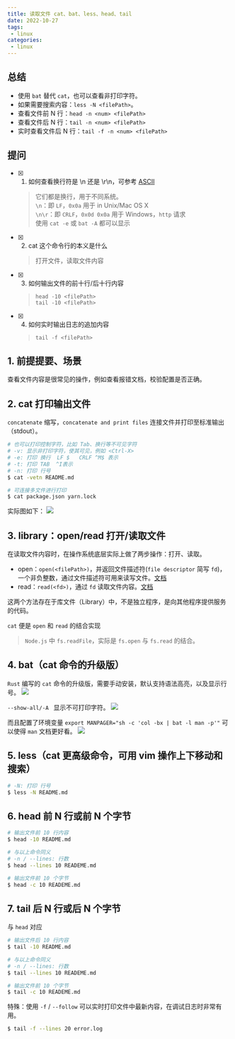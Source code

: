 ```yaml
---
title: 读取文件 cat、bat、less、head、tail
date: 2022-10-27
tags:
 - linux
categories: 
 - linux
---
```



## 总结
- 使用 `bat` 替代 `cat`，也可以查看非打印字符。
- 如果需要搜索内容：`less -N <filePath>`。
- 查看文件前 N 行：`head -n <num> <filePath>`
- 查看文件后 N 行：`tail -n <num> <filePath>`
- 实时查看文件后 N 行：`tail -f -n <num> <filePath>`


## 提问
- [x] 1. 如何查看换行符是 \n 还是 \r\n，可参考 [ASCII](https://devtool.tech/ascii/13)
  > 它们都是换行，用于不同系统。   
  `\n`：即 `LF`，`0x0a` 用于 in Unix/Mac OS X     
  `\n\r`：即 `CRLF`，`0x0d 0x0a` 用于 Windows，`http` 请求      
  使用 `cat -e` 或 `bat -A` 都可以显示 

- [x] 2. cat 这个命令行的本义是什么
  > 打开文件，读取文件内容
- [x] 3. 如何输出文件的前十行/后十行内容
  > `head -10 <filePath>`    
  `tail -10 <filePath>`
- [x] 4. 如何实时输出日志的追加内容
  > `tail -f <filePath>`



<!-- ## 疑问
- [ ] 1. -->




## 1. 前提提要、场景
查看文件内容是很常见的操作，例如查看报错文档，校验配置是否正确。




## 2. cat 打印输出文件
`concatenate` 缩写，`concatenate and print files` 连接文件并打印至标准输出（stdout）。

```bash
# 也可以打印控制字符，比如 Tab、换行等不可见字符
# -v: 显示非打印字符，使其可见，例如 <Ctrl-X> 
# -e: 打印 换行  LF $   CRLF ^M$ 表示
# -t: 打印 TAB  ^I表示
# -n: 打印 行号
$ cat -vetn README.md

# 可连接多文件进行打印
$ cat package.json yarn.lock
```

实际图如下：
![](./07/1.png)



## 3. library：open/read 打开/读取文件
在读取文件内容时，在操作系统底层实际上做了两步操作：打开、读取。
- open：`open(<filePath>)`，并返回文件描述符(`file descriptor` 简写 `fd`)，一个非负整数，通过文件描述符可用来读写文件。[文档](https://www.man7.org/linux/man-pages/man2/open.2.html)
- read：`read(<fd>)`，通过 `fd` 读取文件内容。[文档](https://www.man7.org/linux/man-pages/man2/read.2.html)

这两个方法存在于库文件（Library）中，不是独立程序，是向其他程序提供服务的代码。       

`cat` 便是 `open` 和 `read` 的结合实现


> `Node.js` 中 `fs.readFile`，实际是 `fs.open` 与 `fs.read` 的结合。




## 4. bat（cat 命令的升级版）
`Rust` 编写的 `cat` 命令的升级版，需要手动安装，默认支持语法高亮，以及显示行号。
![](./07/2.png)

`--show-all/-A ` 显示不可打印字符。
![](./07/3.png)

而且配置了环境变量 `export MANPAGER="sh -c 'col -bx | bat -l man -p'"` 可以使得 `man` 文档更好看。
![](./07/4.png)



## 5. less（cat 更高级命令，可用 vim 操作上下移动和搜索）
```bash
# -N: 打印 行号
$ less -N README.md
```



## 6. head 前 N 行或前 N 个字节

```bash
# 输出文件前 10 行内容
$ head -10 README.md

# 与以上命令同义
# -n / --lines: 行数
$ head --lines 10 READEME.md

# 输出文件前 10 个字节
$ head -c 10 READEME.md
```




## 7. tail 后 N 行或后 N 个字节
与 `head` 对应
```bash
# 输出文件后 10 行内容
$ tail -10 README.md

# 与以上命令同义
# -n / --lines: 行数
$ tail --lines 10 READEME.md

# 输出文件前 10 个字节
$ tail -c 10 READEME.md
```
特殊：使用 `-f` / `--follow` 可以实时打印文件中最新内容，在调试日志时非常有用。
```bash
$ tail -f --lines 20 error.log
```

